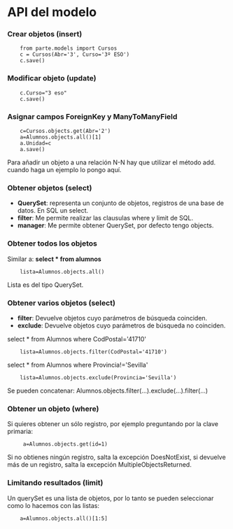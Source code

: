 # API del modelo

### Crear objetos (insert)

		from parte.models import Cursos
		c = Cursos(Abr='3', Curso='3º ESO')
		c.save()

### Modificar objeto (update)

		c.Curso="3 eso"
		c.save()

### Asignar campos ForeignKey y ManyToManyField

		c=Cursos.objects.get(Abr='2')
		a=Alumnos.objects.all()[1]
		a.Unidad=c
		a.save()

Para añadir un objeto a una relación N-N hay que utilizar el método add. cuando haga un ejemplo lo pongo aquí.

### Obtener objetos (select)

* **QuerySet**: representa un conjunto de objetos, registros de una base de datos. En SQL un select.
* **filter**: Me permite realizar las clausulas where y limit de SQL.
* **manager**: Me permite obtener QuerySet, por defecto tengo objects.

### Obtener todos los objetos

Similar a: **select * from alumnos**
		
		lista=Alumnos.objects.all()

Lista es del tipo QuerySet.

### Obtener varios objetos (select)

* **filter**: Devuelve objetos cuyo parámetros de búsqueda coinciden.
* **exclude**: Devuelve objetos cuyo parámetros de búsqueda no coinciden.

select * from Alumnos where CodPostal='41710'
	
		lista=Alumnos.objects.filter(CodPostal='41710')

select * from Alumnos where Provincia!='Sevilla'

		lista=Alumnos.objects.exclude(Provincia='Sevilla')

Se pueden concatenar: Alumnos.objects.filter(...).exclude(...).filter(...)


### Obtener un objeto (where)

Si quieres obtener un sólo registro, por ejemplo preguntando por la clave primaria:

		 a=Alumnos.objects.get(id=1)

Si no obtienes ningún registro, salta la excepción DoesNotExist, si devuelve más de un registro, salta la excepción MultipleObjectsReturned.

### Limitando resultados (limit)

Un querySet es una lista de objetos, por lo tanto se pueden seleccionar como lo hacemos con las listas:

		a=Alumnos.objects.all()[1:5]
